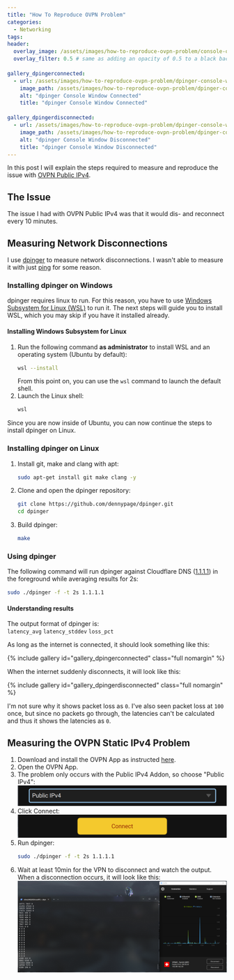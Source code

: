 ```yaml
---
title: "How To Reproduce OVPN Problem"
categories:
  - Networking
tags:
header:
  overlay_image: /assets/images/how-to-reproduce-ovpn-problem/console-ovpn-disconnected.png
  overlay_filter: 0.5 # same as adding an opacity of 0.5 to a black background

gallery_dpingerconnected:
  - url: /assets/images/how-to-reproduce-ovpn-problem/dpinger-console-window-connected.png
    image_path: /assets/images/how-to-reproduce-ovpn-problem/dpinger-console-window-connected.png
    alt: "dpinger Console Window Connected"
    title: "dpinger Console Window Connected"

gallery_dpingerdisconnected:
  - url: /assets/images/how-to-reproduce-ovpn-problem/dpinger-console-window-disconnected.png
    image_path: /assets/images/how-to-reproduce-ovpn-problem/dpinger-console-window-disconnected.png
    alt: "dpinger Console Window Disconnected"
    title: "dpinger Console Window Disconnected"
---
```


In this post I will explain the steps required to measure and reproduce the issue with [OVPN Public IPv4](https://www.ovpn.com/en/features/public-ipv4).

## The Issue

The issue I had with OVPN Public IPv4 was that it would dis- and reconnect every 10 minutes.

## Measuring Network Disconnections

I use [dpinger](https://github.com/dennypage/dpinger) to measure network disconnections. I wasn't able to measure it with just [ping](https://linux.die.net/man/8/ping) for some reason.

### Installing dpinger on Windows

dpinger requires linux to run. For this reason, you have to use [Windows Subsystem for Linux (WSL)](https://docs.microsoft.com/en-us/windows/wsl/) to run it. The next steps will guide you to install WSL, which you may skip if you have it installed already.

#### Installing Windows Subsystem for Linux

1. Run the following command **as administrator** to install WSL and an operating system (Ubuntu by default):
   ```bash
   wsl --install
   ```
   From this point on, you can use the `wsl` command to launch the default shell.
2. Launch the Linux shell:
   ```bash
   wsl
   ```

Since you are now inside of Ubuntu, you can now continue the steps to install dpinger on Linux.

### Installing dpinger on Linux

1. Install git, make and clang with apt:
   ```bash
   sudo apt-get install git make clang -y
   ```
2. Clone and open the dpinger repository:
   ```bash
   git clone https://github.com/dennypage/dpinger.git
   cd dpinger
   ```
3. Build dpinger:
   ```bash
   make
   ```

### Using dpinger

The following command will run dpinger against Cloudflare DNS ([1.1.1.1](https://1.1.1.1)) in the foreground while averaging results for 2s:

```bash
sudo ./dpinger -f -t 2s 1.1.1.1
```

#### Understanding results

The output format of dpinger is:<br>
<code>latency_avg</code> <code>latency_stddev</code> <code>loss_pct</code>

As long as the internet is connected, it should look something like this:

{% include gallery id="gallery_dpingerconnected" class="full nomargin" %}

When the internet suddenly disconnects, it will look like this:

{% include gallery id="gallery_dpingerdisconnected" class="full nomargin" %}

I'm not sure why it shows packet loss as <code>0</code>. I've also seen packet loss at <code>100</code> once, but since no packets go through, the latencies can't be calculated and thus it shows the latencies as <code>0</code>.

## Measuring the OVPN Static IPv4 Problem

1. Download and install the OVPN App as instructed [here](https://www.ovpn.com/en/guides/windows).
2. Open the OVPN App.
3. The problem only occurs with the Public IPv4 Addon, so choose "Public IPv4":
   [![Select OVPN Public IPv4 Addon](/assets/images/how-to-reproduce-ovpn-problem/ovpn-public-ipv4.png)](/assets/images/how-to-reproduce-ovpn-problem/ovpn-public-ipv4.png)
4. Click Connect:
   [![Click OVPN Connect](/assets/images/how-to-reproduce-ovpn-problem/ovpn-connect.png)](/assets/images/how-to-reproduce-ovpn-problem/ovpn-connect.png)
5. Run dpinger:
   ```bash
   sudo ./dpinger -f -t 2s 1.1.1.1
   ```
6. Wait at least 10min for the VPN to disconnect and watch the output. When a disconnection occurs, it will look like this:
   [![Click OVPN Connect](/assets/images/how-to-reproduce-ovpn-problem/console-ovpn-disconnected.png)](/assets/images/how-to-reproduce-ovpn-problem/console-ovpn-disconnected.png)
